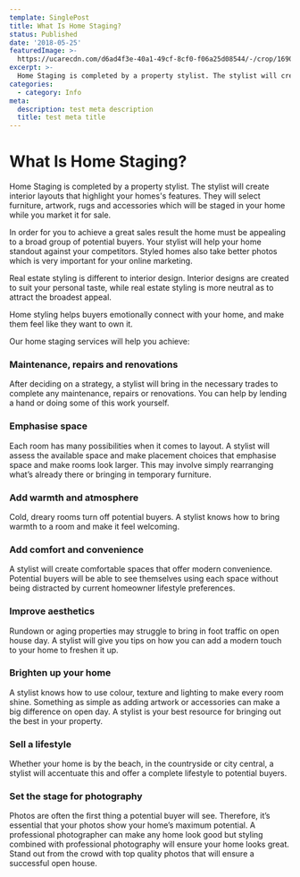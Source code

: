 ```yaml
---
template: SinglePost
title: What Is Home Staging?
status: Published
date: '2018-05-25'
featuredImage: >-
  https://ucarecdn.com/d6ad4f3e-40a1-49cf-8cf0-f06a25d08544/-/crop/1690x1484/0,882/-/preview/
excerpt: >-
  Home Staging is completed by a property stylist. The stylist will create interior layouts that highlight your homes's features. They will select furniture, artwork, rugs and accessories which will be staged in your home while you market it for sale. 
categories:
  - category: Info
meta:
  description: test meta description
  title: test meta title
---
```

# What Is Home Staging?

Home Staging is completed by a property stylist. The stylist will create interior layouts that highlight your homes's features. They will select furniture, artwork, rugs and accessories which will be staged in your home while you market it for sale. 

In order for you to achieve a great sales result the home must be appealing to a broad group of potential buyers. Your stylist will help your home standout against your competitors. Styled homes also take better photos which is very important for your online marketing.

Real estate styling is different to interior design. Interior designs are created to suit your personal taste, while real estate styling is more neutral as to attract the broadest appeal.

Home styling helps buyers emotionally connect with your home, and make them feel like they want to own it.

Our home staging services will help you achieve:


### Maintenance, repairs and renovations

After deciding on a strategy, a stylist will bring in the necessary trades to complete any maintenance, repairs or renovations. You can help by lending a hand or doing some of this work yourself.

### Emphasise space

Each room has many possibilities when it comes to layout. A stylist will assess the available space and make placement choices that emphasise space and make rooms look larger. This may involve simply rearranging what’s already there or bringing in temporary furniture.

### Add warmth and atmosphere

Cold, dreary rooms turn off potential buyers. A stylist knows how to bring warmth to a room and make it feel welcoming.

### Add comfort and convenience
A stylist will create comfortable spaces that offer modern convenience. Potential buyers will be able to see themselves using each space without being distracted by current homeowner lifestyle preferences.

### Improve aesthetics

Rundown or aging properties may struggle to bring in foot traffic on open house day. A stylist will give you tips on how you can add a modern touch to your home to freshen it up.

### Brighten up your home

A stylist knows how to use colour, texture and lighting to make every room shine. Something as simple as adding artwork or accessories can make a big difference on open day. A stylist is your best resource for bringing out the best in your property.

### Sell a lifestyle

Whether your home is by the beach, in the countryside or city central, a stylist will accentuate this and offer a complete lifestyle to potential buyers.
### Set the stage for photography

Photos are often the first thing a potential buyer will see. Therefore, it’s essential that your photos show your home’s maximum potential. A professional photographer can make any home look good but styling combined with professional photography will ensure your home looks great. Stand out from the crowd with top quality photos that will ensure a successful open house.